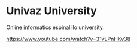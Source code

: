 # Univaz University

Online informatics espinalillo university.

https://www.youtube.com/watch?v=31vLPnHKv38
